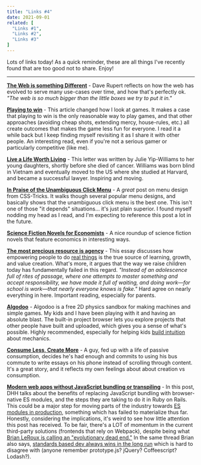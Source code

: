 ```yaml
---
title: "Links #4"
date: 2021-09-01
related: [
  "Links #1",
  "Links #2",
  "Links #3"
]
---
```


Lots of links today! As a quick reminder, these are all things I've recently found that are too good not to share. Enjoy!

***

**[The Web is something Different](https://daverupert.com/2021/02/the-web-is-something-different/)** - Dave Rupert reflects on how the web has evolved to serve many use-cases over time, and how that's perfectly ok. *"The web is so much bigger than the little boxes we try to put it in."*

**[Playing to win](http://www.sirlin.net/articles/playing-to-win)** - This article changed how I look at games. It makes a case that playing to win is the only reasonable way to play games, and that other approaches (avoiding cheap shots, extending mercy, house-rules, etc.) all create outcomes that makes the game less fun for everyone. I read it a while back but I keep finding myself revisiting it as I share it with other people. An interesting read, even if you're not a serious gamer or particularly competitive (like me).

**[Live a Life Worth Living](https://lettersofnote.com/2021/03/01/live-a-life-worth-living/)** - This letter was written by Julie Yip-Williams to her young daughters, shortly before she died of cancer. Williams was born blind in Vietnam and eventually moved to the US where she studied at Harvard, and became a successful lawyer. Inspiring and moving.

**[In Praise of the Unambiguous Click Menu](https://css-tricks.com/in-praise-of-the-unambiguous-click-menu/)** - A *great* post on menu design from CSS-Tricks. It walks though several popular menu designs, and basically shows that the unambiguous click menu is the best one. This isn't one of those "it depends" situations... it's just plain superior. I found myself nodding my head as I read, and I'm expecting to reference this post a lot in the future.

**[Science Fiction Novels for Economists](https://noahpinion.substack.com/p/science-fiction-novels-for-economists)** - A nice roundup of science fiction novels that feature economics in interesting ways.

**[The most precious resource is agency](https://simonsarris.substack.com/p/the-most-precious-resource-is-agency)** - This essay discusses how empowering people to do [real things](https://www.scotthyoung.com/blog/2020/05/04/do-the-real-thing/) is the true source of learning, growth, and value creation. What's more, it argues that the way we raise children today has fundamentally failed in this regard. *"Instead of an adolescence full of rites of passage, where one attempts to master something and accept responsibility, we have made it full of waiting, and doing work—for school is work—that nearly everyone knows is fake."* Hard agree on nearly everything in here. Important reading, especially for parents.

**[Algodoo](http://www.algodoo.com/)** - Algodoo is a free 2D physics sandbox for making machines and simple games. My kids and I have been playing with it and having an absolute blast. The built-in project browser lets you explore projects that other people have built and uploaded, which gives you a sense of what's possible. Highly recommended, especially for helping kids [build intuition]({{site.url}}/2019/03/28/the-unique-power-of-games-in-building-intuition/) about mechanics.

**[Consume Less, Create More](https://blog.tjcx.me/p/consume-less-create-more)** - A guy, fed up with a life of passive consumption, decides he's had enough and commits to using his bus commute to write essays on his phone instead of scrolling through content. It's a great story, and it reflects my own feelings about about creation vs consumption.

**[Modern web apps without JavaScript bundling or transpiling](https://world.hey.com/dhh/modern-web-apps-without-javascript-bundling-or-transpiling-a20f2755)** - In this post, DHH talks about the benefits of replacing JavaScript bundling with browser-native ES modules, and the steps they are taking to do it in Ruby on Rails. This could be a major step for moving parts of the industry towards [ES modules in production]({{site.url}}/2020/10/23/es-modules-in-production-my-experience-so-far/), something which has failed to materialize thus far. Honestly, considering the implications, it's weird to see how little attention this post has received. To be fair, there's a LOT of momentum in the current third-party solutions (frontends that rely on Webpack), despite being what [Brian LeRoux is calling an "evolutionary dead end."](https://twitter.com/brianleroux/status/1429858982139674634) In the same thread Brian also says, [standards based dev always wins in the long run](https://twitter.com/brianleroux/status/1429880456510644231) which is hard to disagree with (anyone remember prototype.js? jQuery? Coffeescript? Lodash?).
